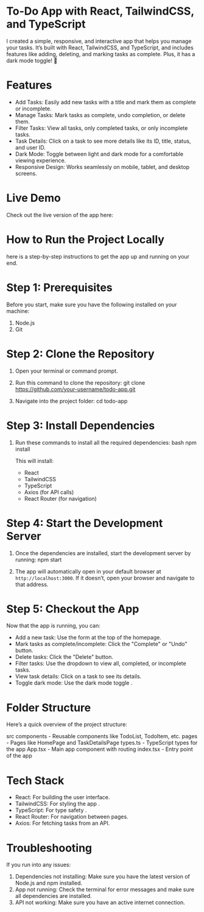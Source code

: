 # To-Do App with React, TailwindCSS, and TypeScript

I created  a simple, responsive, and interactive app that helps you manage your tasks. It’s built with React, TailwindCSS, and TypeScript, and includes features like adding, deleting, and marking tasks as complete. Plus, it has a dark mode toggle! 🌙


# Features
- Add Tasks: Easily add new tasks with a title and mark them as complete or incomplete.
- Manage Tasks: Mark tasks as complete, undo completion, or delete them.
- Filter Tasks: View all tasks, only completed tasks, or only incomplete tasks.
- Task Details: Click on a task to see more details like its ID, title, status, and user ID.
- Dark Mode: Toggle between light and dark mode for a comfortable viewing experience.
- Responsive Design: Works seamlessly on mobile, tablet, and desktop screens.

# Live Demo
Check out the live version of the app here:


# How to Run the Project Locally
here is a  step-by-step instructions to get the app up and running on your end.



# Step 1: Prerequisites
Before you start, make sure you have the following installed on your machine:
1. Node.js
2. Git

# Step 2: Clone the Repository
1. Open your terminal or command prompt.
2. Run this command to clone the repository:
   git clone https://github.com/your-username/todo-app.git
  
3. Navigate into the project folder:
   cd todo-app
   



# Step 3: Install Dependencies
1. Run these commands to install all the required dependencies:
   bash
   npm install
   
   This will install:
   - React
   - TailwindCSS
   - TypeScript
   - Axios (for API calls)
   - React Router (for navigation)


#  Step 4: Start the Development Server
1. Once the dependencies are installed, start the development server by running:
   npm start
   
2. The app will automatically open in your default browser at `http://localhost:3000`. If it doesn’t, open your browser and navigate to that address.


#  Step 5: Checkout the App
Now that the app is running, you can:
- Add a new task: Use the form at the top of the homepage.
- Mark tasks as complete/incomplete: Click the "Complete" or "Undo" button.
- Delete tasks: Click the "Delete" button.
- Filter tasks: Use the dropdown to view all, completed, or incomplete tasks.
- View task details: Click on a task to see its details.
- Toggle dark mode: Use the dark mode toggle .


# Folder Structure
Here’s a quick overview of the project structure:

src
components       - Reusable components like TodoList, TodoItem, etc.
 pages           - Pages like HomePage and TaskDetailsPage
types.ts         - TypeScript types for the app
 App.tsx          - Main app component with routing
 index.tsx        - Entry point of the app



# Tech Stack
- React: For building the user interface.
- TailwindCSS: For styling the app .
- TypeScript: For type safety .
- React Router: For navigation between pages.
- Axios: For fetching tasks from an API.


# Troubleshooting
If you run into any issues:
1. Dependencies not installing: Make sure you have the latest version of Node.js and npm installed.
2. App not running: Check the terminal for error messages and make sure all dependencies are installed.
3. API not working: Make sure you have an active internet connection.




